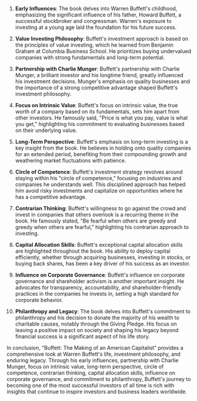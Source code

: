 1. **Early Influences**: The book delves into Warren Buffett's childhood, emphasizing the significant influence of his father, Howard Buffett, a successful stockbroker and congressman. Warren's exposure to investing at a young age laid the foundation for his future success.

2. **Value Investing Philosophy**: Buffett's investment approach is based on the principles of value investing, which he learned from Benjamin Graham at Columbia Business School. He prioritizes buying undervalued companies with strong fundamentals and long-term potential.

3. **Partnership with Charlie Munger**: Buffett's partnership with Charlie Munger, a brilliant investor and his longtime friend, greatly influenced his investment decisions. Munger's emphasis on quality businesses and the importance of a strong competitive advantage shaped Buffett's investment philosophy.

4. **Focus on Intrinsic Value**: Buffett's focus on intrinsic value, the true worth of a company based on its fundamentals, sets him apart from other investors. He famously said, "Price is what you pay, value is what you get," highlighting his commitment to evaluating businesses based on their underlying value.

5. **Long-Term Perspective**: Buffett's emphasis on long-term investing is a key insight from the book. He believes in holding onto quality companies for an extended period, benefiting from their compounding growth and weathering market fluctuations with patience.

6. **Circle of Competence**: Buffett's investment strategy revolves around staying within his "circle of competence," focusing on industries and companies he understands well. This disciplined approach has helped him avoid risky investments and capitalize on opportunities where he has a competitive advantage.

7. **Contrarian Thinking**: Buffett's willingness to go against the crowd and invest in companies that others overlook is a recurring theme in the book. He famously stated, "Be fearful when others are greedy and greedy when others are fearful," highlighting his contrarian approach to investing.

8. **Capital Allocation Skills**: Buffett's exceptional capital allocation skills are highlighted throughout the book. His ability to deploy capital efficiently, whether through acquiring businesses, investing in stocks, or buying back shares, has been a key driver of his success as an investor.

9. **Influence on Corporate Governance**: Buffett's influence on corporate governance and shareholder activism is another important insight. He advocates for transparency, accountability, and shareholder-friendly practices in the companies he invests in, setting a high standard for corporate behavior.

10. **Philanthropy and Legacy**: The book delves into Buffett's commitment to philanthropy and his decision to donate the majority of his wealth to charitable causes, notably through the Giving Pledge. His focus on leaving a positive impact on society and shaping his legacy beyond financial success is a significant aspect of his life story.

In conclusion, "Buffett: The Making of an American Capitalist" provides a comprehensive look at Warren Buffett's life, investment philosophy, and enduring legacy. Through his early influences, partnership with Charlie Munger, focus on intrinsic value, long-term perspective, circle of competence, contrarian thinking, capital allocation skills, influence on corporate governance, and commitment to philanthropy, Buffett's journey to becoming one of the most successful investors of all time is rich with insights that continue to inspire investors and business leaders worldwide.
